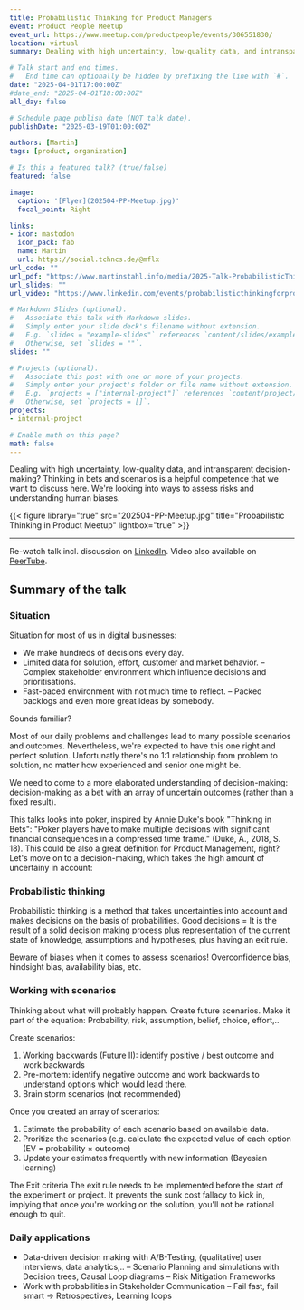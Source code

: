 ```yaml
---
title: Probabilistic Thinking for Product Managers
event: Product People Meetup
event_url: https://www.meetup.com/productpeople/events/306551830/
location: virtual	
summary: Dealing with high uncertainty, low-quality data, and intransparent decision-making? Thinking in bets and scenarios is a helpful competence that we want to discuss here.

# Talk start and end times.
#   End time can optionally be hidden by prefixing the line with `#`.
date: "2025-04-01T17:00:00Z"
#date_end: "2025-04-01T18:00:00Z"
all_day: false

# Schedule page publish date (NOT talk date).
publishDate: "2025-03-19T01:00:00Z"

authors: [Martin]
tags: [product, organization]

# Is this a featured talk? (true/false)
featured: false

image:
  caption: '[Flyer](202504-PP-Meetup.jpg)'
  focal_point: Right

links:
- icon: mastodon
  icon_pack: fab
  name: Martin
  url: https://social.tchncs.de/@mflx
url_code: ""
url_pdf: "https://www.martinstahl.info/media/2025-Talk-ProbabilisticThinking.pdf"
url_slides: ""
url_video: "https://www.linkedin.com/events/probabilisticthinkingforproduct7303068052974149632/"

# Markdown Slides (optional).
#   Associate this talk with Markdown slides.
#   Simply enter your slide deck's filename without extension.
#   E.g. `slides = "example-slides"` references `content/slides/example-slides.md`.
#   Otherwise, set `slides = ""`.
slides: ""

# Projects (optional).
#   Associate this post with one or more of your projects.
#   Simply enter your project's folder or file name without extension.
#   E.g. `projects = ["internal-project"]` references `content/project/deep-learning/index.md`.
#   Otherwise, set `projects = []`.
projects:
- internal-project

# Enable math on this page?
math: false
---
```


Dealing with high uncertainty, low-quality data, and intransparent decision-making? Thinking in bets and scenarios is a helpful competence that we want to discuss here. We're looking into ways to assess risks and understanding human biases.


{{< figure library="true" src="202504-PP-Meetup.jpg" title="Probabilistic Thinking in Product Meetup" lightbox="true" >}}


--- 
Re-watch talk incl. discussion on [LinkedIn](https://www.linkedin.com/events/probabilisticthinkingforproduct7303068052974149632/). Video also available on [PeerTube](https://tube.tchncs.de/w/6g83e5QZxRuAQEkjGCm6zG).


## Summary of the talk ##

### Situation
Situation for most of us in digital businesses:
- We make hundreds of decisions every day.
- Limited data for solution, effort, customer and market behavior.
– Complex stakeholder environment which influence decisions and prioritisations.
- Fast-paced environment with not much time to reflect.
– Packed backlogs and even more great ideas by somebody.

Sounds familiar?

Most of our daily problems and challenges lead to many possible scenarios and outcomes. Nevertheless, we're expected to have this one right and perfect solution. Unfortunatly there's no 1:1 relationship from problem to solution, no matter how experienced and senior one might be.

We need to come to a more elaborated understanding of decision-making: decision-making as a bet with an array of uncertain outcomes (rather than a fixed result).

This talks looks into poker, inspired by Annie Duke's book "Thinking in Bets":
"Poker players have to make multiple decisions with significant financial consequences in a compressed time frame." (Duke, A., 2018, S. 18). 
This could be also a great definition for Product Management, right? Let's move on to a decision-making, which takes the high amount of uncertainy in account:


### Probabilistic thinking
Probabilistic thinking is a method that takes uncertainties into account and makes decisions on the basis of probabilities.
Good decisions = It is the result of a solid decision making process
plus representation of the current state of knowledge, assumptions and hypotheses,
plus having an exit rule.

Beware of biases when it comes to assess scenarios! Overconfidence bias, hindsight bias, availability bias, etc.


### Working with scenarios

Thinking about what will probably happen. Create future scenarios.
Make it part of the equation: Probability, risk, assumption, belief, choice, effort,..

Create scenarios:
1. Working backwards (Future II): identify positive / best outcome and work backwards
2. Pre-mortem: identify negative outcome and work backwards to understand options which would lead there.
3. Brain storm scenarios (not recommended)

Once you created an array of scenarios:
1. Estimate the probability of each scenario based on available data.
2. Proritize the scenarios (e.g. calculate the expected value of each option (EV = probability × outcome)
3. Update your estimates frequently with new information (Bayesian learning)

The Exit criteria
The exit rule needs to be implemented before the start of the experiment or project. It prevents the sunk cost fallacy to kick in, implying that once you're working on the solution, you'll not be rational enough to quit.


### Daily applications
- Data-driven decision making with A/B-Testing, (qualitative) user interviews, data analytics,..
– Scenario Planning and simulations with Decision trees, Causal Loop diagrams
– Risk Mitigation Frameworks
- Work with probabilities in
Stakeholder Communication
– Fail fast, fail smart -> Retrospectives, Learning loops
